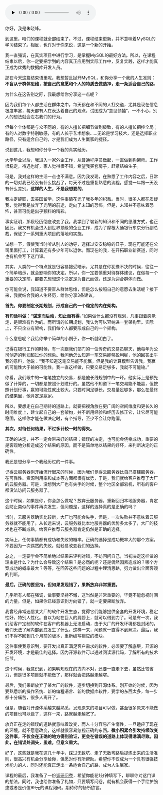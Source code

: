 <audio id="audio" title="结束语 | 不盲从于群体思维，走一条适合自己的路" controls="" preload="none"><source id="mp3" src="https://static001.geekbang.org/resource/audio/eb/d2/ebc2c592b4eb5b180e66a5e2ef6181d2.mp3"></audio>

你好，我是朱晓峰。

到这里，咱们的课程就全部结束了。不过，课程结束更新，并不意味着MySQL的学习结束了。相反，也许对于你来说，这是一个新的开始。

我一直强调，在真实项目中进行学习，是掌握MySQL的最好方法。所以，在课程结束以后，你一定要把学到的内容真正应用到实际工作中，反复实践，这样才能真正成为优秀的数据库开发人员。

那在今天这篇结束语里呢，我想暂且抛开MySQL，和你分享一个我的人生准则：**不盲从于群体思维，按自己的意愿和个人的特质去做选择，走一条适合自己的路**。

为什么在这告别之际，我最想给你分享这一点呢？

因为我们每个人都生活在群体之中，每天都在和不同的人打交道，尤其是现在信息极度丰富，每天都有人在表达着自己的观点，试图成为“意见领袖”，一不小心，别人的想法就会左右我们的行为。

但每个个体都是与众不同的，有的人擅长把细节做到极致，有的人擅长把控全局；有的人对数字特别敏感，有的人长于艺术想象……无论是学习技术，还是选择职业路径，只有适合自己的，才是我们成为人生赢家的捷径。

说到这儿，我想和你分享一个我的真实经历。

大学毕业以后，我进入一家外企工作，从普通程序员做起，一直做到构架师。工作很稳定，待遇也好，家人觉得很不错，希望我买套房子，赶紧结婚生子。

可是，我对这样的生活一点也不满意。因为我发现，在熟悉了工作内容之后，日常的一切对我已经没有什么挑战了，每天不过是重复熟悉的流程，感觉一年跟一天没有什么差别。**这样的人生，不是我想要的**。

我决定辞职，去美国留学，这件事情花光了我多年的积蓄。当时，很多人都在质疑我，觉得我是放弃了光明的前途，走向了未知的恐怖。但是，未知并不意味着恐怖，甚至可能是出乎预料的精彩。

事实证明，那段经历彻底改变了我。我学到了崭新的知识和不同的思维方式，也正因此，我又有机会进入到世界顶级的企业工作，成为了摩根大通银行东京分行副总裁，保证了一系列重大项目的落地和实施。

试想一下，假使我当时听从别人的劝导，选择过安安稳稳的日子，现在可能还在公司里面打工，计算着还有多少年可以退休。而现在的我，在开拓职业新赛道，同时也有机会写下这门课。

其实，人类的一个特点就是很容易接受暗示，尤其是在你犹豫不决的时候，往往一个简单暗示，就会影响你的决定。所以，你一定要慎重对待群体建议，在做每一个重要的决定前，都要先想想这个决定是为自己而做，还是为迎合群体而做。

你可能会说，我知道不要盲从群体思维，但是怎么按照自己的意愿去生活呢？接下来，我就结合我的人生经历，给你分享3条建议。

**首先，你要制定长期规划，形成自己的一个稳定的内在架构。**

**有句话叫做：“谋定而后动，知止而有得**。”如果做什么都没有规划，凡事跟着感觉走，是很难有作为的。而所谓的长期规划，我认为可以容纳进一套架构里。实际上，不只企业有架构，我们每个人都要形成自己的一个架构。

什么意思呢？我给你举个简单的小例子，你一听就明白了。

记得在银行工作的时候，有一次跟我们部门的一位传奇的交易员聊天，他每年为公司创造的利润超过你的想象。我问他怎么知道一笔交易能够盈利呢，他的回答出乎我的意料，他说：“我不知道这笔交易能不能赢，但是我的计算模型告诉我，我赢的可能性大于输的可能性。我一直这样做，只要交易足够多，我就不可能输。”

你看，我们眼中的一笔笔独立的交易，都是他长线规划中的一环。他实际上是预先做了计算的，一切都是按照计划进行的。虽然他不知道下一笔交易能不能赢，但按照计划行事，赢的可能性就比较大，只要时间足够长，交易量足够多，那么在最终的结果里，他肯定是赢家。

所以，要想走在自己期待的道路上，就要把视角放在更广阔的空间维度和更长久的时间维度上，建立起自己的一套架构，并不断用经验和经历去修正它，让它尽可能稳固，这样你才能在做决定时，有个指导，至少不会让你跑偏。

**其次，对待任何结果，不过多计较一时的得失。**

正确的决定，并不一定会带来好的结果；错误的决定，也可能会侥幸成功，重要的是客观地分析造成这个结果的原因，而不是简单地以结果的好坏，来判断决定的正确性。

我还是想分享一个我经历过的一件事。

记得云服务器刚开始流行起来的时候，因为我们觉得云服务器比自己搭建服务器，在可靠性、资源利用率和成本等方面都很有优势，于是，我们就给客户推荐了大厂的云服务器。可是，没想到大厂也有失手的时候，整个地区全部宕机，所有的客户都没法访问云服务器了。

这个时候，如果是你，你会怎么做呢？放弃云服务器，重新回归本地服务器，肯定会防止类似的事件再次发生，但问题是，这样的选择真的是正确的吗？

当时，云服务器确实比较新，大厂也可能会失手，但是，一次失败并不意味着云服务器就不能用了。从长远来说，云服务器比本地服务器的优势多太多了，大厂的技术也在不断成熟，给客户推荐云服务器肯定仍然是正确的选择。

实际上，任何事情都有成功和失败的概率。正确的选择是成功概率大的那个方案，不要因为一次偶然的失败，就轻易改变我们的选择。

总之，一定要学会不简单地以结果来评判对错，不妨问问自己，当初决定这样做的理由是什么？为什么会导致这个结果？是必然的呢？还是偶然因素造成的？哪个方案成功的概率最大？等等，在回答这些问题的过程中理清思路，努力做出全面客观的判断。

**最后，正确的要坚持，但如果发现错了，果断放弃非常重要。**

几乎所有人都在强调，做事要坚持不懈，这当然是非常重要的，毕竟不能忽视时间的力量。但是，如果你已经意识到方向错了，就一定要果断放弃。

我曾经非常迷信某大厂的软件开发生态，觉得它们能够提供全套的开发环境，稳定性好，特别人性化。自以为站在巨人的肩膀上，就可以借到力了。可是有一次，我们给客户定制的软件在客户的机器上无法启动，由于大厂的开发环境都是封闭的，我们无法了解内部到底发生了什么。这样一来，问题就一直得不到解决。最后，我们不得不回到几个月前的版本，重新编写相应的模块。

这件事使我意识到，要开发出真正满足客户需求的软件，必须要了解底层，开源的开发环境，才是最佳的选择。因为开源软件可以通过阅读源代码，了解所有的技术细节。

这个时候，我意识到，如果明知现在的方向不对，还要一直走下去，虽然比较省力，但是很多项目就不能做了，那样就会把路越走越窄。

最后，我们果断放弃了某大厂的软件，逐步切换到开源体系。刚开始的时候，因为要熟悉新的操作系统、新的编程语言、新的数据库软件，要学的东西太多，每一步都十分痛苦，很多人离开了。

但是，随着对开源体系越来越熟悉，发现原来的项目可以做，甚至很多原来不能做的项目也可以做了，这样一来，路就越走越宽了。

放弃正在走的错误的道路就意味着改变，而人十分容易产生惰性，一旦适应了现在的环境，就不愿意改变，这样就很容易忽视正确的东西。**微小积累会引发持续改变这件事，不仅会在正确的地方得到验证，更会在错误的道路上体现得淋漓尽致。因此，在错误处调头，虽难，但意义重大。**

好了，这些就是我在这几十年中，踩过无数坑、走了无数弯路后提炼出来的生活准则，很高兴有机会分享给你，但愿对你有所帮助。希望你不仅成为一个具有很强技术能力的人，同时还能真正走出一条适合自己的路，成为人生赢家。

课程的最后，我准备了一份[调研问卷](https://jinshuju.net/f/H556x1)，希望你能花1分钟填写下，聊聊你对这门课的想法。同时，我也给你准备了礼物，只要填写问卷，就有机会获得一个手绘护腕垫或者是价值99元的课程阅码。期待你的畅所欲言。

[<img src="https://static001.geekbang.org/resource/image/2c/34/2c9d5fc92a31e86a25f68bab00dc4734.jpg" alt="">](https://jinshuju.net/f/H556x1)

